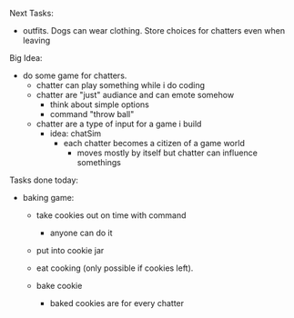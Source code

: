 Next Tasks:
- outfits. Dogs can wear clothing. Store choices for chatters even when leaving

Big Idea:
- do some game for chatters.
    - chatter can play something while i do coding
    - chatter are "just" audiance and can emote somehow
        - think about simple options
        - command "throw ball"
    - chatter are a type of input for a game i build
        - idea: chatSim
            - each chatter becomes a citizen of a game world
                - moves mostly by itself but chatter can influence somethings


Tasks done today:
- baking game:
    - take cookies out on time with command
        - anyone can do it
    - put into cookie jar
            
    - eat cooking (only possible if cookies left).
    - bake cookie
        - baked cookies are for every chatter
